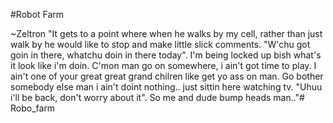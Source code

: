 #Robot Farm

~Zeltron "It gets to a point where when he walks by my cell, rather than just walk by he would like to stop and make little slick comments.
"W'chu got goin in there, whatchu doin in there today".
I'm being locked up bish what's it look like i'm doin. 
C'mon man go on somewhere, i ain't got time to play. I ain't one of your great great grand chilren like get yo ass on man.
Go bother somebody else man i ain't doint nothing.. just sittin here watching tv.
"Uhuu i'll be back, don't worry about it".
So me and dude bump heads man.."# Robo_farm
